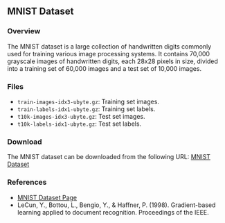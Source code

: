 ## MNIST Dataset

### Overview
The MNIST dataset is a large collection of handwritten digits commonly used for training various image processing systems. It contains 70,000 grayscale images of handwritten digits, each 28x28 pixels in size, divided into a training set of 60,000 images and a test set of 10,000 images.

### Files
- `train-images-idx3-ubyte.gz`: Training set images.
- `train-labels-idx1-ubyte.gz`: Training set labels.
- `t10k-images-idx3-ubyte.gz`: Test set images.
- `t10k-labels-idx1-ubyte.gz`: Test set labels.

### Download
The MNIST dataset can be downloaded from the following URL: [MNIST Dataset](http://yann.lecun.com/exdb/mnist/)

### References
- [MNIST Dataset Page](http://yann.lecun.com/exdb/mnist/)
- LeCun, Y., Bottou, L., Bengio, Y., & Haffner, P. (1998). Gradient-based learning applied to document recognition. Proceedings of the IEEE.